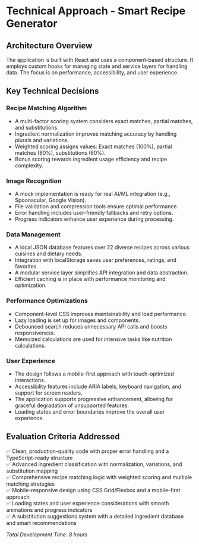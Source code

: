 # Technical Approach - Smart Recipe Generator

## Architecture Overview

The application is built with React and uses a component-based structure. It employs custom hooks for managing state and service layers for handling data. The focus is on performance, accessibility, and user experience.

## Key Technical Decisions

### Recipe Matching Algorithm
- A multi-factor scoring system considers exact matches, partial matches, and substitutions.
- Ingredient normalization improves matching accuracy by handling plurals and variations.
- Weighted scoring assigns values: Exact matches (100%), partial matches (80%), substitutions (60%).
- Bonus scoring rewards ingredient usage efficiency and recipe complexity.

### Image Recognition
- A mock implementation is ready for real AI/ML integration (e.g., Spoonacular, Google Vision).
- File validation and compression tools ensure optimal performance.
- Error handling includes user-friendly fallbacks and retry options.
- Progress indicators enhance user experience during processing.

### Data Management
- A local JSON database features over 22 diverse recipes across various cuisines and dietary needs.
- Integration with localStorage saves user preferences, ratings, and favorites.
- A modular service layer simplifies API integration and data abstraction.
- Efficient caching is in place with performance monitoring and optimization.

### Performance Optimizations
- Component-level CSS improves maintainability and load performance.
- Lazy loading is set up for images and components.
- Debounced search reduces unnecessary API calls and boosts responsiveness.
- Memoized calculations are used for intensive tasks like nutrition calculations.

### User Experience
- The design follows a mobile-first approach with touch-optimized interactions.
- Accessibility features include ARIA labels, keyboard navigation, and support for screen readers.
- The application supports progressive enhancement, allowing for graceful degradation of unsupported features.
- Loading states and error boundaries improve the overall user experience.

## Evaluation Criteria Addressed

✅ Clean, production-quality code with proper error handling and a TypeScript-ready structure  
✅ Advanced ingredient classification with normalization, variations, and substitution mapping  
✅ Comprehensive recipe matching logic with weighted scoring and multiple matching strategies  
✅ Mobile-responsive design using CSS Grid/Flexbox and a mobile-first approach  
✅ Loading states and user experience considerations with smooth animations and progress indicators  
✅ A substitution suggestions system with a detailed ingredient database and smart recommendations  

*Total Development Time: 8 hours*
